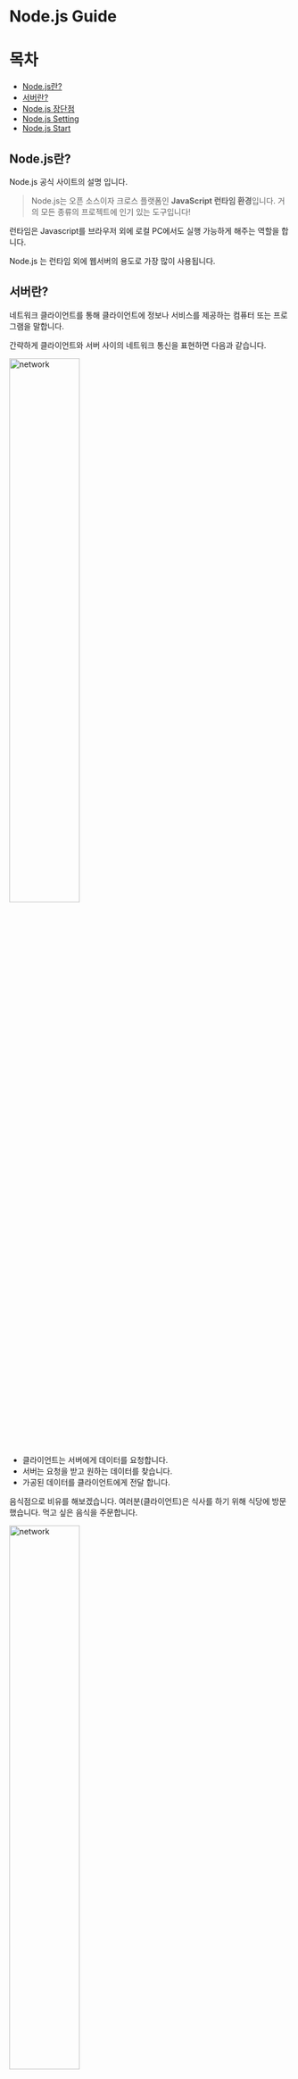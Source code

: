 # Node.js Guide

# 목차
- [Node.js란?](https://github.com/pmirnc-dev/pds-welcome/wiki/Node.js-Guide#nodejs%EB%9E%80)
- [서버란?](https://github.com/pmirnc-dev/pds-welcome/wiki/Node.js-Guide#%EC%84%9C%EB%B2%84%EB%9E%80)
- [Node.js 장단점](https://github.com/pmirnc-dev/pds-welcome/wiki/Node.js-Guide#nodejs-%EC%9E%A5%EB%8B%A8%EC%A0%90)
- [Node.js Setting](https://github.com/pmirnc-dev/pds-welcome/wiki/Node.js-Guide#nodejs-%EC%9E%A5%EB%8B%A8%EC%A0%90)
- [Node.js Start](https://github.com/pmirnc-dev/pds-welcome/wiki/Node.js-Guide#nodejs-%EC%9E%A5%EB%8B%A8%EC%A0%90)

## Node.js란?

Node.js 공식 사이트의 설명 입니다.

>Node.js는 오픈 소스이자 크로스 플랫폼인 **JavaScript 런타임 환경**입니다. 거의 모든 종류의 프로젝트에 인기 있는 도구입니다!

런타임은 Javascript를 브라우저 외에 로컬 PC에서도 실행 가능하게 해주는 역할을 합니다.
  
Node.js 는 런타임 외에 웹서버의 용도로 가장 많이 사용됩니다.

## 서버란?
네트워크 클라이언트를 통해 클라이언트에 정보나 서비스를 제공하는 컴퓨터 또는 프로그램을 말합니다.

간략하게 클라이언트와 서버 사이의 네트워크 통신을 표현하면 다음과 같습니다.

<img src="https://github.com/user-attachments/assets/7def0d33-ac92-4de6-8a38-716320b3233a" alt="network" width="50%" />

* 클라이언트는 서버에게 데이터를 요청합니다.
* 서버는 요청을 받고 원하는 데이터를 찾습니다.
* 가공된 데이터를 클라이언트에게 전달 합니다.

음식점으로 비유를 해보겠습니다.
여러분(클라이언트)은 식사를 하기 위해 식당에 방문했습니다.
먹고 싶은 음식을 주문합니다.
 
<img src="https://github.com/user-attachments/assets/da873cfe-3758-4902-b803-3bc05114204f" alt="network" width="50%" />

주문을 받은 요리사(서버)가 요리를 시작 합니다.

<img src="https://github.com/user-attachments/assets/03b64951-7c2b-4282-978b-9f91464daa0e" alt="network" width="50%" />

요리가 완료되면 여러분에게 맛있는 음식(데이터)이 제공 됩니다.

<img src="https://github.com/user-attachments/assets/800bcf85-a10a-449a-bf50-d3c689d71631" alt="network" width="50%" />

## Node.js 장단점
Node.js의 장단점은 다음과 같습니다.

|          **장점**          |           **단점**           |
| :----------------------: | :------------------------: |
|      컴퓨터 자원을 적게 사용       |    CPU 작업이 많은 서버로 부적합하다    |
|    I/O 작업이 많은 서버에 적합     |   스레드가 멈추지 않도록 잘 관리해야한다    |
|       웹 서버가 내장되어있다       | 서버 규모가 커졌을 때 관리하기 어려울 수 있다 |
|      자바스크립트를 사용한다.       |     고 성능의 작업은 힘들 수 있다.     |
|    JSON 형식과 호환하기 쉽다.     |                            |
| 방대한 npm 라이브러리를 사용할 수 있다. |                            |


## Node.js Setting

- [Node.js 세팅 가이드](https://github.com/pmirnc-dev/pds-welcome/wiki/Node.js-Setting-Guide)

## Node.js Start
* [Node.js setting guide](https://github.com/pmirnc-dev/pds-welcome/wiki/Node.js-Setting-Guide)
    * [Node.js Start - 01 Node.js 시작하기](https://github.com/pmirnc-dev/pds-welcome/wiki/Node.js-Start-01.-run)
    * [Node.js Start - 02 Web Server 만들기](https://github.com/pmirnc-dev/pds-welcome/wiki/Node.js-Start-%E2%80%90-02.-Server)
    * [Node.js Start - 03 npm 사용하기](https://github.com/pmirnc-dev/pds-welcome/wiki/Node.js-Start-%E2%80%90-03.-npm)
    * [Node.js Start - 04 REST API](https://github.com/pmirnc-dev/pds-welcome/wiki/Node.js-Start-%E2%80%90-04.-REST-API)
    * [Node.js Start - 05 정보보안](https://github.com/pmirnc-dev/pds-welcome/wiki/Node.js-Start-%E2%80%90-05.-information-security)

